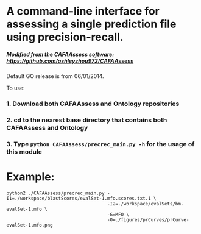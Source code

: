 
# A command-line interface for assessing a single prediction file using precision-recall.
##### Modified from the CAFAAssess software: https://github.com/ashleyzhou972/CAFAAssess

Default GO release is from 06/01/2014.

To use:

### 1. Download both CAFAAssess and Ontology repositories

### 2. cd to the nearest base directory that contains both CAFAAssess and Ontology

### 3. Type `python CAFAAssess/precrec_main.py -h` for the usage of this module

# Example:

```
python2 ./CAFAAssess/precrec_main.py -I1=./workspace/blastScores/evalSet-1.mfo.scores.txt.1 \
                                     -I2=./workspace/evalSets/bm-evalSet-1.mfo \
                                     -G=MFO \
                                     -O=./figures/prCurves/prCurve-evalSet-1.mfo.png
```
